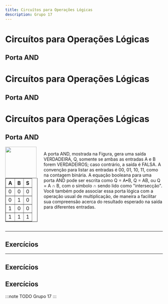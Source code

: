 ```yaml
---
title: Circuítos para Operações Lógicas
description: Grupo 17
---
```


# Circuítos para Operações Lógicas

## Porta AND
# Circuítos para Operações Lógicas

## Porta AND
# Circuítos para Operações Lógicas

## Porta AND

<div style="display: flex; align-items: flex-start;">
  <div style="margin-right: 20px;">
    <img align="left" width="100" height="100" src="https://picsum.photos/100/100">
    <table border="1" style="margin-top: 10px;">
      <tr><th>A</th><th>B</th><th>S</th></tr>
      <tr><td>0</td><td>0</td><td>0</td></tr>
      <tr><td>0</td><td>1</td><td>0</td></tr>
      <tr><td>1</td><td>0</td><td>0</td></tr>
      <tr><td>1</td><td>1</td><td>1</td></tr>
    </table>
  </div>
  <div>
    <p>A porta AND, mostrada na Figura, gera uma saída VERDADEIRA, Q, somente se ambas as entradas A e B forem VERDADEIROS; caso contrário, a saída é FALSA. A convenção para listar as entradas é 00, 01, 10, 11, como na contagem binária. A equação booleana para uma porta AND pode ser escrita como Q = A•B, Q = AB, ou Q = A ∩ B, com o símbolo ∩ sendo lido como "intersecção". Você também pode associar essa porta lógica com a operação usual de multiplicação, de maneira a facilitar sua compreensão acerca do resultado esperado na saída para diferentes entradas.</p>
  </div>
</div>

---

## Exercícios


---

## Exercícios


## Exercícios



:::note TODO
Grupo 17
:::
